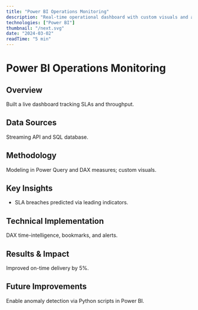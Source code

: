 ```yaml
---
title: "Power BI Operations Monitoring"
description: "Real-time operational dashboard with custom visuals and alerts."
technologies: ["Power BI"]
thumbnail: "/next.svg"
date: "2024-03-02"
readTime: "5 min"
---
```


# Power BI Operations Monitoring

## Overview
Built a live dashboard tracking SLAs and throughput.

## Data Sources
Streaming API and SQL database.

## Methodology
Modeling in Power Query and DAX measures; custom visuals.

## Key Insights
- SLA breaches predicted via leading indicators.

## Technical Implementation
DAX time-intelligence, bookmarks, and alerts.

## Results & Impact
Improved on-time delivery by 5%.

## Future Improvements
Enable anomaly detection via Python scripts in Power BI.


